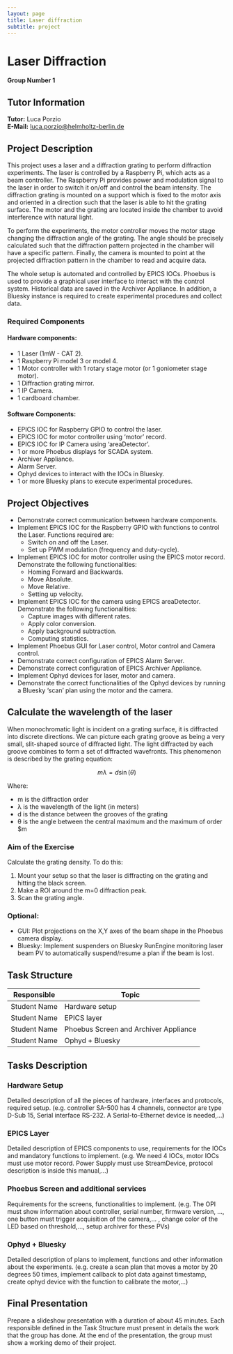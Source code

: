 ```yaml
---
layout: page
title: Laser diffraction
subtitle: project
---
```


# Laser Diffraction
**Group Number 1**

## Tutor Information
**Tutor:** Luca Porzio  
**E-Mail:** luca.porzio@helmholtz-berlin.de

## Project Description
This project uses a laser and a diffraction grating to perform diffraction experiments. The laser is controlled by a Raspberry Pi, which acts as a beam controller. The Raspberry Pi provides power and modulation signal to the laser in order to switch it on/off and control the beam intensity. The diffraction grating is mounted on a support which is fixed to the motor axis and oriented in a direction such that the laser is able to hit the grating surface. The motor and the grating are located inside the chamber to avoid interference with natural light.

To perform the experiments, the motor controller moves the motor stage changing the diffraction angle of the grating. The angle should be precisely calculated such that the diffraction pattern projected in the chamber will have a specific pattern. Finally, the camera is mounted to point at the projected diffraction pattern in the chamber to read and acquire data.

The whole setup is automated and controlled by EPICS IOCs. Phoebus is used to provide a graphical user interface to interact with the control system. Historical data are saved in the Archiver Appliance. In addition, a Bluesky instance is required to create experimental procedures and collect data.

### Required Components
#### Hardware components:
- 1 Laser (1mW - CAT 2).
- 1 Raspberry Pi model 3 or model 4.
- 1 Motor controller with 1 rotary stage motor (or 1 goniometer stage motor).
- 1 Diffraction grating mirror.
- 1 IP Camera.
- 1 cardboard chamber.

#### Software Components:
- EPICS IOC for Raspberry GPIO to control the laser.
- EPICS IOC for motor controller using ‘motor’ record.
- EPICS IOC for IP Camera using ‘areaDetector’.
- 1 or more Phoebus displays for SCADA system.
- Archiver Appliance.
- Alarm Server.
- Ophyd devices to interact with the IOCs in Bluesky.
- 1 or more Bluesky plans to execute experimental procedures.

## Project Objectives
- Demonstrate correct communication between hardware components.
- Implement EPICS IOC for the Raspberry GPIO with functions to control the Laser. Functions required are:
  - Switch on and off the Laser.
  - Set up PWM modulation (frequency and duty-cycle).
- Implement EPICS IOC for motor controller using the EPICS motor record. Demonstrate the following functionalities:
  - Homing Forward and Backwards.
  - Move Absolute.
  - Move Relative.
  - Setting up velocity.
- Implement EPICS IOC for the camera using EPICS areaDetector. Demonstrate the following functionalities:
  - Capture images with different rates.
  - Apply color conversion.
  - Apply background subtraction.
  - Computing statistics.
- Implement Phoebus GUI for Laser control, Motor control and Camera control.
- Demonstrate correct configuration of EPICS Alarm Server.
- Demonstrate correct configuration of EPICS Archiver Appliance.
- Implement Ophyd devices for laser, motor and camera.
- Demonstrate the correct functionalities of the Ophyd devices by running a Bluesky ‘scan’ plan using the motor and the camera.

## Calculate the wavelength of the laser
When monochromatic light is incident on a grating surface, it is diffracted into discrete directions. We can picture each grating groove as being a very small, slit-shaped source of diffracted light. The light diffracted by each groove combines to form a set of diffracted wavefronts. This phenomenon is described by the grating equation:

$$mλ = d \sin(θ)$$

Where:
- m is the diffraction order
- λ is the wavelength of the light (in meters)
- d is the distance between the grooves of the grating
- θ is the angle between the central maximum and the maximum of order $m

### Aim of the Exercise
Calculate the grating density. To do this:
1. Mount your setup so that the laser is diffracting on the grating and hitting the black screen.
2. Make a ROI around the m=0 diffraction peak.
3. Scan the grating angle.

### Optional:
- GUI: Plot projections on the X,Y axes of the beam shape in the Phoebus camera display.
- Bluesky: Implement suspenders on Bluesky RunEngine monitoring laser beam PV to automatically suspend/resume a plan if the beam is lost.

## Task Structure

| Responsible | Topic |
|-------------|-------|
| Student Name | Hardware setup |
| Student Name | EPICS layer |
| Student Name | Phoebus Screen and Archiver Appliance |
| Student Name | Ophyd + Bluesky |

## Tasks Description
### Hardware Setup
Detailed description of all the pieces of hardware, interfaces and protocols, required setup. (e.g. controller SA-500 has 4 channels, connector are type D-Sub 15, Serial interface RS-232. A Serial-to-Ethernet device is needed,...)

### EPICS Layer
Detailed description of EPICS components to use, requirements for the IOCs and mandatory functions to implement. (e.g. We need 4 IOCs, motor IOCs must use motor record. Power Supply must use StreamDevice, protocol description is inside this manual,...)

### Phoebus Screen and additional services
Requirements for the screens, functionalities to implement. (e.g. The OPI must show information about controller, serial number, firmware version, …, one button must trigger acquisition of the camera,… , change color of the LED based on threshold,…, setup archiver for these PVs)

### Ophyd + Bluesky
Detailed description of plans to implement, functions and other information about the experiments. (e.g. create a scan plan that moves a motor by 20 degrees 50 times, implement callback to plot data against timestamp, create ophyd device with the function to calibrate the motor,...)

## Final Presentation
Prepare a slideshow presentation with a duration of about 45 minutes. Each responsible defined in the Task Structure must present in details the work that the group has done. At the end of the presentation, the group must show a working demo of their project.
